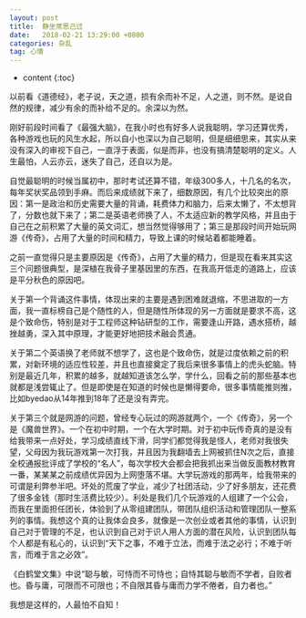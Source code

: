 ```yaml
---
layout: post
title:  静坐常思己过
date:   2018-02-21 13:29:00 +0800
categories: 杂乱
tag: 心情
---
```


* content
{:toc}


以前看《道德经》，老子说，天之道，损有余而补不足，人之道，则不然。是说自然的规律，减少有余的而补给不足的。余深以为然。

刚好前段时间看了《最强大脑》，在我小时也有好多人说我聪明，学习还算优秀，各种游戏也玩的风生水起，所以自小也深以为自己聪明，但是细细思来，其实从来没有深入的审视下自己，一直浮于表面，似是而非，也没有搞清楚聪明的定义。人生最怕，人云亦云，迷失了自己，还自以为是。

自觉最聪明的时候当属初中，那时考试还算不错，年级300多人，十几名的名次，每年奖状奖品领到手麻。而后来成绩就下来了，细数原因，有几个比较突出的原因：第一是政治和历史需要大量的背诵，耗费体力和脑力，后来太懒了，不太想背了，分数也就下来了；第二是英语老师换了人，不太适应新的教学风格，并且由于自己在之前积累了大量的英文词汇，想当然觉得够用了；第三是那段时间开始玩网游《传奇》，占用了大量的时间和精力，导致上课的时候站着都能睡着。

之前一直觉得只是主要原因是《传奇》，占用了大量的精力，但是现在看来其实这三个问题很典型，是深植在我骨子里基因里的东西，在我高开低走的道路上，应该是平分秋色的原因吧。

关于第一个背诵这件事情，体现出来的主要是遇到困难就退缩，不思进取的一方面，我一直标榜自己是个随性的人，但是随性所体现的另一方面就是要求不高，这是个致命伤，特别是对于工程师这种钻研型的工作，需要逢山开路，遇水搭桥，越挫越勇，深入其中原理，才能更好地把技术融会贯通。

关于第二个英语换了老师就不想学了，这也是个致命伤，就是过度依赖之前的积累，对新环境的适应性较差，并且也直接奠定了我后来很多事情上的虎头蛇脑。特别是最近几年，积累的越多，就越知道该怎么学，学什么，回看之前的那些基本也就都是浅尝辄止了。但是即使是在知道的时候也是懒得要命，很多事情能推则推，比如byedao从14年推到18年了还是没有弄完。

关于第三个就是网游的问题，曾经专心玩过的网游就两个，一个《传奇》，另一个是《魔兽世界》。一个在初中时期，一个在大学时期。对于初中玩传奇真的是没有给我带来一点好处，学习成绩直线下滑，同学们都觉得我是怪人，老师对我很失望，父母因为我玩游戏第一次打我，并且因为我翻墙去上网被抓住N次之后，直接全校通报批评成了学校的“名人”，每次学校大会都会把我抓出来当做反面教材教育一番，某某某之前成绩优异因为上网堕落不堪。大学玩游戏的那两年，给我带来的可谓是利弊参半吧。坏处的荒废了学业，减少了社团活动，少了好多朋友，还花费了很多金钱（那时生活费比较少）。利处是我们几个玩游戏的人组建了一个公会，而我在里面担任团长，体验到了从零组建团队，带团队组织活动和管理团队一整系列的事情。我想这个真的让我体会良多，就像是一次创业或者其他的事情，认识到自己对于管理的不足，也认识到自己对于识人用人方面的潜在风险，认识到团队每个人都是有私心的，认识到“天下之事，不难于立法，而难于法之必行；不难于听言，而难于言之必效”。

《白鹤堂文集》中说“聪与敏，可恃而不可恃也；自恃其聪与敏而不学者，自败者也。昏与庸，可限而不可限也；不自限其昏与庸而力学不倦者，自力者也。”

我想是这样的，人最怕不自知！